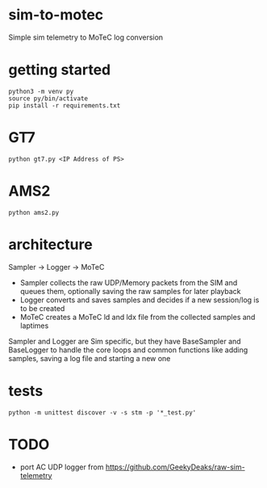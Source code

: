 # sim-to-motec

Simple sim telemetry to MoTeC log conversion

# getting started

    python3 -m venv py
    source py/bin/activate
    pip install -r requirements.txt

# GT7

    python gt7.py <IP Address of PS>

# AMS2

    python ams2.py

# architecture

Sampler -> Logger -> MoTeC

- Sampler collects the raw UDP/Memory packets from the SIM and queues them, optionally saving the raw samples for later playback
- Logger converts and saves samples and decides if a new session/log is to be created
- MoTeC creates a MoTeC ld and ldx file from the collected samples and laptimes

Sampler and Logger are Sim specific, but they have BaseSampler and BaseLogger to handle the core loops and common functions like adding samples,
saving a log file and starting a new one

# tests

    python -m unittest discover -v -s stm -p '*_test.py'

# TODO

* port AC UDP logger from https://github.com/GeekyDeaks/raw-sim-telemetry